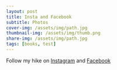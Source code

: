 ```yaml
---
layout: post
title: Insta and Facebook
subtitle: Photos
cover-img: /assets/img/path.jpg
thumbnail-img: /assets/img/thumb.png
share-img: /assets/img/path.jpg
tags: [books, test]
---
```

Follow my hike on [Instagram](https://www.instagram.com/shadehikes/) and [Facebook](https://www.facebook.com/profile.php?id=100071988150381&mibextid=LQQJ4d)


